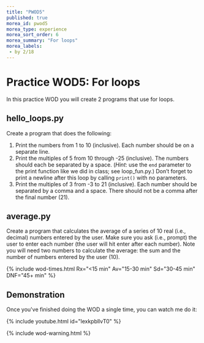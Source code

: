 ```yaml
---
title: "PWOD5"
published: true
morea_id: pwod5
morea_type: experience
morea_sort_order: 6
morea_summary: "For loops"
morea_labels:
 - by 2/18
---
```

# Practice WOD5: For loops

In this practice WOD you will create 2 programs that use for loops.

## hello_loops.py

Create a program that does the following:

1. Print the numbers from 1 to 10 (inclusive). Each number should be on a separate line.
1. Print the multiples of 5 from 10 through -25 (inclusive). The numbers should each be separated by a space. (*Hint*: use the `end` parameter to the print function like we did in class; see loop_fun.py.) Don’t forget to print a newline after this loop by calling `print()` with no parameters.
1. Print the multiples of 3 from -3 to 21 (inclusive). Each number should be separated by a comma and a space. There should not be a comma after the final number (21). 

## average.py

Create a program that calculates the average of a series of 10 real (i.e., decimal) numbers entered by the user. Make sure you ask (i.e., prompt) the user to enter each number (the user will hit enter after each number). Note you will need two numbers to calculate the average: the sum and the number of numbers entered by the user (10).

{% include wod-times.html Rx="<15 min" Av="15-30 min" Sd="30-45 min" DNF="45+ min" %}

## Demonstration

<!--*Coming soon...*-->

Once you've finished doing the WOD a single time, you can watch me do it:

{% include youtube.html id="lexkpbllvT0" %}

{% include wod-warning.html %}
